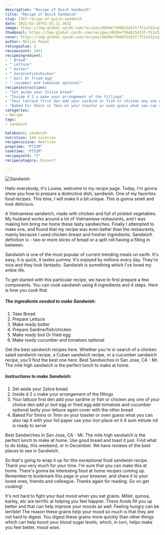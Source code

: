```yaml
---
description: "Recipe of Quick Sandwish"
title: "Recipe of Quick Sandwish"
slug: 1367-recipe-of-quick-sandwish
date: 2022-03-10T01:55:11.343Z
image: https://img-global.cpcdn.com/recipes/db50e739d625d33f/751x532cq70/sandwish-recipe-main-photo.jpg
thumbnail: https://img-global.cpcdn.com/recipes/db50e739d625d33f/751x532cq70/sandwish-recipe-main-photo.jpg
cover: https://img-global.cpcdn.com/recipes/db50e739d625d33f/751x532cq70/sandwish-recipe-main-photo.jpg
author: Mollie Payne
ratingvalue: 5
reviewcount: 3451
recipeingredient:
- " Bread"
- " Lettuce"
- " butter"
- " Sardinefishchicken"
- " boil Or fried egg"
- " cucumber and tomatoes optional"
recipeinstructions:
- "Set aside your 2slice bread"
- "Inside d 2 u make your arrangement of the fillings"
- "Your lattuce first den add your sardine or fish or chicken any one of your choice den add yr boil egg or fried egg add tomatoes and cucumber optional lastly your lettuce again cover with the other bread"
- "Baked For 5mins or 7min on your toaster or oven guess what you can also rap it with your foil paper use your iron place on it 4 sum minute nd is ready to serve"
categories:
- Recipe
tags:
- sandwish

katakunci: sandwish 
nutrition: 144 calories
recipecuisine: American
preptime: "PT22M"
cooktime: "PT52M"
recipeyield: "3"
recipecategory: Dessert

---
```



![Sandwish](https://img-global.cpcdn.com/recipes/db50e739d625d33f/751x532cq70/sandwish-recipe-main-photo.jpg)

Hello everybody, it's Louise, welcome to my recipe page. Today, I'm gonna show you how to prepare a distinctive dish, sandwish. One of my favorites food recipes. This time, I will make it a bit unique. This is gonna smell and look delicious.

A Vietnamese sandwich, made with chicken and full of pickled vegetables. My husband works around a lot of Vietnamese restaurants, and I was making him bring me home these tasty sandwiches. Finally I attempted to make one, and found that my recipe was even better than the restaurants, mainly because I used chicken breast and fresher ingredients. Sandwich definition is - two or more slices of bread or a split roll having a filling in between.

Sandwish is one of the most popular of current trending meals on earth. It's easy, it is quick, it tastes yummy. It's enjoyed by millions every day. They're nice and they look fantastic. Sandwish is something which I've loved my entire life.


To get started with this particular recipe, we have to first prepare a few components. You can cook sandwish using 6 ingredients and 4 steps. Here is how you cook that.

<!--inarticleads1-->

##### The ingredients needed to make Sandwish:

1. Take  Bread
1. Prepare  Lettuce
1. Make ready  butter
1. Prepare  Sardine/fish/chicken
1. Make ready  boil Or fried egg
1. Make ready  cucumber and tomatoes optional


Get the best sandwich recipes here. Whether you&#39;re in search of a chicken salad sandwich recipe, a Cuban sandwich recipe, or a cucumber sandwich recipe, you&#39;ll find the best one here. Best Sandwiches in San Jose, CA - Mr. The mile high sandwich is the perfect lunch to make at home. 

<!--inarticleads2-->

##### Instructions to make Sandwish:

1. Set aside your 2slice bread
1. Inside d 2 u make your arrangement of the fillings
1. Your lattuce first den add your sardine or fish or chicken any one of your choice den add yr boil egg or fried egg add tomatoes and cucumber optional lastly your lettuce again cover with the other bread
1. Baked For 5mins or 7min on your toaster or oven guess what you can also rap it with your foil paper use your iron place on it 4 sum minute nd is ready to serve


Best Sandwiches in San Jose, CA - Mr. The mile high sandwich is the perfect lunch to make at home. Use good bread and toast it just. Find what to do today, this weekend, or in December. We have reviews of the best places to see in Sandwich. 

So that's going to wrap it up for this exceptional food sandwish recipe. Thank you very much for your time. I'm sure that you can make this at home. There's gonna be interesting food at home recipes coming up. Remember to bookmark this page in your browser, and share it to your loved ones, friends and colleague. Thanks again for reading. Go on get cooking!

It's not hard to fight your bad mood when you eat grains. Millet, quinoa, barley, etc are terrific at helping you feel happier. These foods fill you up better and that can help improve your moods as well. Feeling hungry can be terrible! The reason these grains help your mood so much is that they are not hard to digest. You digest these grains more quickly than other things which can help boost your blood sugar levels, which, in turn, helps make you feel better, mood wise.
